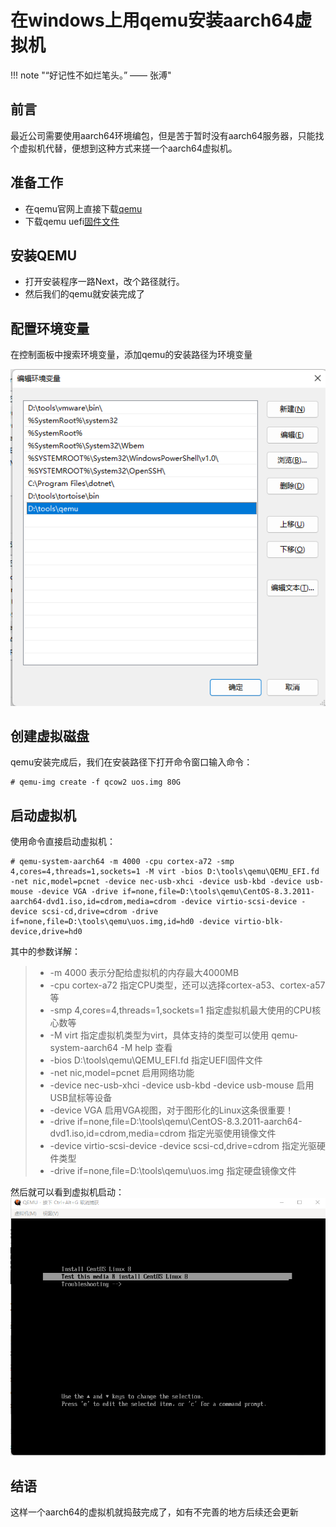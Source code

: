 # 在windows上用qemu安装aarch64虚拟机
  

!!! note "“好记性不如烂笔头。” —— 张溥"
## 前言
最近公司需要使用aarch64环境编包，但是苦于暂时没有aarch64服务器，只能找个虚拟机代替，便想到这种方式来搓一个aarch64虚拟机。  

## 准备工作
* 在qemu官网上直接下载[qemu](https://qemu.weilnetz.de/w64/)
* 下载qemu uefi[固件文件](https://releases.linaro.org/components/kernel/uefi-linaro/latest/release/qemu64/QEMU_EFI.fd)

## 安装QEMU

* 打开安装程序一路Next，改个路径就行。
* 然后我们的qemu就安装完成了
 

## 配置环境变量
在控制面板中搜索环境变量，添加qemu的安装路径为环境变量  

![img](pictures\wiki\wiki2.png)

## 创建虚拟磁盘
qemu安装完成后，我们在安装路径下打开命令窗口输入命令：  
```shell
# qemu-img create -f qcow2 uos.img 80G
```  
## 启动虚拟机
使用命令直接启动虚拟机：  
```shell
# qemu-system-aarch64 -m 4000 -cpu cortex-a72 -smp 4,cores=4,threads=1,sockets=1 -M virt -bios D:\tools\qemu\QEMU_EFI.fd -net nic,model=pcnet -device nec-usb-xhci -device usb-kbd -device usb-mouse -device VGA -drive if=none,file=D:\tools\qemu\CentOS-8.3.2011-aarch64-dvd1.iso,id=cdrom,media=cdrom -device virtio-scsi-device -device scsi-cd,drive=cdrom -drive if=none,file=D:\tools\qemu\uos.img,id=hd0 -device virtio-blk-device,drive=hd0
```

其中的参数详解：

>* -m 4000 表示分配给虚拟机的内存最大4000MB
>* -cpu cortex-a72 指定CPU类型，还可以选择cortex-a53、cortex-a57等
>* -smp 4,cores=4,threads=1,sockets=1 指定虚拟机最大使用的CPU核心数等
>* -M virt 指定虚拟机类型为virt，具体支持的类型可以使用 qemu-system-aarch64 -M help 查看
>* -bios D:\tools\qemu\QEMU_EFI.fd  指定UEFI固件文件
>* -net nic,model=pcnet 启用网络功能
>* -device nec-usb-xhci -device usb-kbd -device usb-mouse  启用USB鼠标等设备
>* -device VGA 启用VGA视图，对于图形化的Linux这条很重要！
>* -drive if=none,file=D:\tools\qemu\CentOS-8.3.2011-aarch64-dvd1.iso,id=cdrom,media=cdrom 指定光驱使用镜像文件
>* -device virtio-scsi-device -device scsi-cd,drive=cdrom 指定光驱硬件类型
>* -drive if=none,file=D:\tools\qemu\uos.img  指定硬盘镜像文件  



然后就可以看到虚拟机启动：
![img](pictures\wiki\wiki3.png)


## 结语
这样一个aarch64的虚拟机就捣鼓完成了，如有不完善的地方后续还会更新